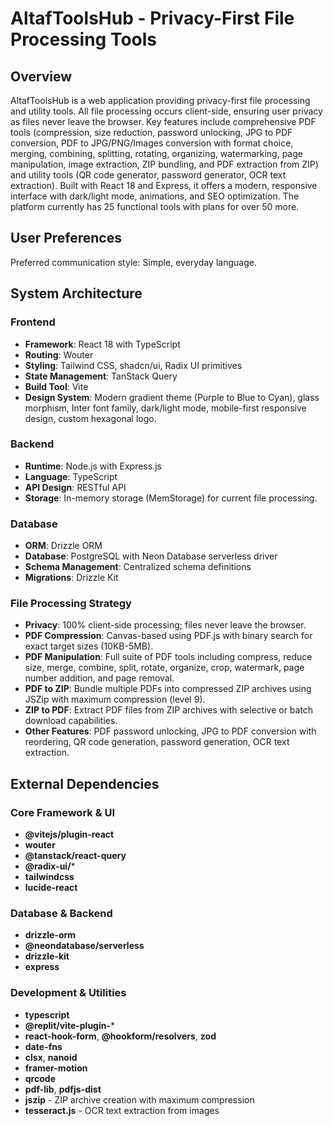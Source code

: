 # AltafToolsHub - Privacy-First File Processing Tools

## Overview

AltafToolsHub is a web application providing privacy-first file processing and utility tools. All file processing occurs client-side, ensuring user privacy as files never leave the browser. Key features include comprehensive PDF tools (compression, size reduction, password unlocking, JPG to PDF conversion, PDF to JPG/PNG/Images conversion with format choice, merging, combining, splitting, rotating, organizing, watermarking, page manipulation, image extraction, ZIP bundling, and PDF extraction from ZIP) and utility tools (QR code generator, password generator, OCR text extraction). Built with React 18 and Express, it offers a modern, responsive interface with dark/light mode, animations, and SEO optimization. The platform currently has 25 functional tools with plans for over 50 more.

## User Preferences

Preferred communication style: Simple, everyday language.

## System Architecture

### Frontend
- **Framework**: React 18 with TypeScript
- **Routing**: Wouter
- **Styling**: Tailwind CSS, shadcn/ui, Radix UI primitives
- **State Management**: TanStack Query
- **Build Tool**: Vite
- **Design System**: Modern gradient theme (Purple to Blue to Cyan), glass morphism, Inter font family, dark/light mode, mobile-first responsive design, custom hexagonal logo.

### Backend
- **Runtime**: Node.js with Express.js
- **Language**: TypeScript
- **API Design**: RESTful API
- **Storage**: In-memory storage (MemStorage) for current file processing.

### Database
- **ORM**: Drizzle ORM
- **Database**: PostgreSQL with Neon Database serverless driver
- **Schema Management**: Centralized schema definitions
- **Migrations**: Drizzle Kit

### File Processing Strategy
- **Privacy**: 100% client-side processing; files never leave the browser.
- **PDF Compression**: Canvas-based using PDF.js with binary search for exact target sizes (10KB-5MB).
- **PDF Manipulation**: Full suite of PDF tools including compress, reduce size, merge, combine, split, rotate, organize, crop, watermark, page number addition, and page removal.
- **PDF to ZIP**: Bundle multiple PDFs into compressed ZIP archives using JSZip with maximum compression (level 9).
- **ZIP to PDF**: Extract PDF files from ZIP archives with selective or batch download capabilities.
- **Other Features**: PDF password unlocking, JPG to PDF conversion with reordering, QR code generation, password generation, OCR text extraction.

## External Dependencies

### Core Framework & UI
- **@vitejs/plugin-react**
- **wouter**
- **@tanstack/react-query**
- **@radix-ui/**\*
- **tailwindcss**
- **lucide-react**

### Database & Backend
- **drizzle-orm**
- **@neondatabase/serverless**
- **drizzle-kit**
- **express**

### Development & Utilities
- **typescript**
- **@replit/vite-plugin-***
- **react-hook-form**, **@hookform/resolvers**, **zod**
- **date-fns**
- **clsx**, **nanoid**
- **framer-motion**
- **qrcode**
- **pdf-lib**, **pdfjs-dist**
- **jszip** - ZIP archive creation with maximum compression
- **tesseract.js** - OCR text extraction from images
